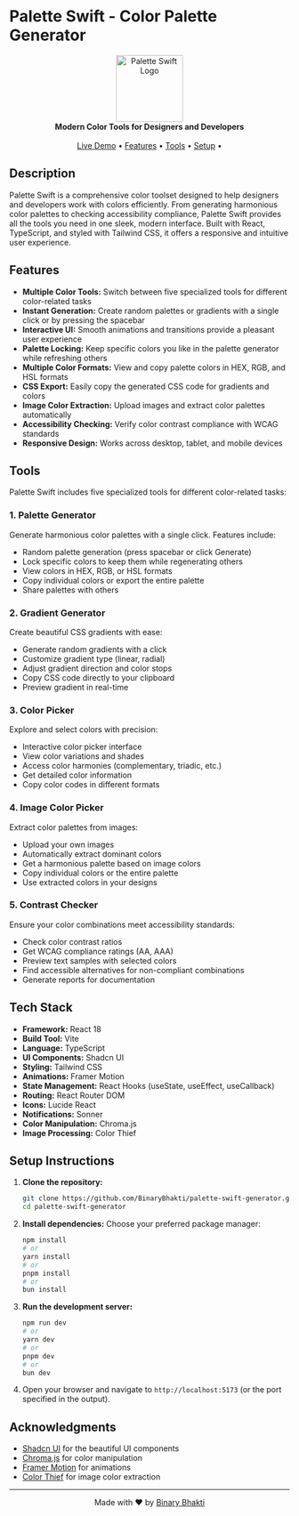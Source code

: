 # Palette Swift - Color Palette Generator

<div align="center">
    <img src="public/logo.png" alt="Palette Swift Logo" width="120" height="120" />
    <br />
    <strong>Modern Color Tools for Designers and Developers</strong>
    <br />
    <br />
    <a href="https://paletteswift.netlify.app/">Live Demo</a> •
    <a href="#features">Features</a> •
    <a href="#tools">Tools</a> •
    <a href="#setup-instructions">Setup</a> •
</div>

## Description

Palette Swift is a comprehensive color toolset designed to help designers and developers work with colors efficiently. From generating harmonious color palettes to checking accessibility compliance, Palette Swift provides all the tools you need in one sleek, modern interface. Built with React, TypeScript, and styled with Tailwind CSS, it offers a responsive and intuitive user experience.

## Features

*   **Multiple Color Tools:** Switch between five specialized tools for different color-related tasks
*   **Instant Generation:** Create random palettes or gradients with a single click or by pressing the spacebar
*   **Interactive UI:** Smooth animations and transitions provide a pleasant user experience
*   **Palette Locking:** Keep specific colors you like in the palette generator while refreshing others
*   **Multiple Color Formats:** View and copy palette colors in HEX, RGB, and HSL formats
*   **CSS Export:** Easily copy the generated CSS code for gradients and colors
*   **Image Color Extraction:** Upload images and extract color palettes automatically
*   **Accessibility Checking:** Verify color contrast compliance with WCAG standards
*   **Responsive Design:** Works across desktop, tablet, and mobile devices

## Tools

Palette Swift includes five specialized tools for different color-related tasks:

### 1. Palette Generator

Generate harmonious color palettes with a single click. Features include:
- Random palette generation (press spacebar or click Generate)
- Lock specific colors to keep them while regenerating others
- View colors in HEX, RGB, or HSL formats
- Copy individual colors or export the entire palette
- Share palettes with others

### 2. Gradient Generator

Create beautiful CSS gradients with ease:
- Generate random gradients with a click
- Customize gradient type (linear, radial)
- Adjust gradient direction and color stops
- Copy CSS code directly to your clipboard
- Preview gradient in real-time

### 3. Color Picker

Explore and select colors with precision:
- Interactive color picker interface
- View color variations and shades
- Access color harmonies (complementary, triadic, etc.)
- Get detailed color information
- Copy color codes in different formats

### 4. Image Color Picker

Extract color palettes from images:
- Upload your own images
- Automatically extract dominant colors
- Get a harmonious palette based on image colors
- Copy individual colors or the entire palette
- Use extracted colors in your designs

### 5. Contrast Checker

Ensure your color combinations meet accessibility standards:
- Check color contrast ratios
- Get WCAG compliance ratings (AA, AAA)
- Preview text samples with selected colors
- Find accessible alternatives for non-compliant combinations
- Generate reports for documentation

## Tech Stack

*   **Framework:** React 18
*   **Build Tool:** Vite
*   **Language:** TypeScript
*   **UI Components:** Shadcn UI
*   **Styling:** Tailwind CSS
*   **Animations:** Framer Motion
*   **State Management:** React Hooks (useState, useEffect, useCallback)
*   **Routing:** React Router DOM
*   **Icons:** Lucide React
*   **Notifications:** Sonner
*   **Color Manipulation:** Chroma.js
*   **Image Processing:** Color Thief

## Setup Instructions

1.  **Clone the repository:**
    ```bash
    git clone https://github.com/BinaryBhakti/palette-swift-generator.git
    cd palette-swift-generator
    ```

2.  **Install dependencies:**
    Choose your preferred package manager:
    ```bash
    npm install
    # or
    yarn install
    # or
    pnpm install
    # or
    bun install
    ```

3.  **Run the development server:**
    ```bash
    npm run dev
    # or
    yarn dev
    # or
    pnpm dev
    # or
    bun dev
    ```

4.  Open your browser and navigate to `http://localhost:5173` (or the port specified in the output).

## Acknowledgments

- [Shadcn UI](https://ui.shadcn.com/) for the beautiful UI components
- [Chroma.js](https://gka.github.io/chroma.js/) for color manipulation
- [Framer Motion](https://www.framer.com/motion/) for animations
- [Color Thief](https://lokeshdhakar.com/projects/color-thief/) for image color extraction

---

<div align="center">
    <p>Made with ❤️ by <a href="https://github.com/BinaryBhakti">Binary Bhakti</a></p>
</div>

